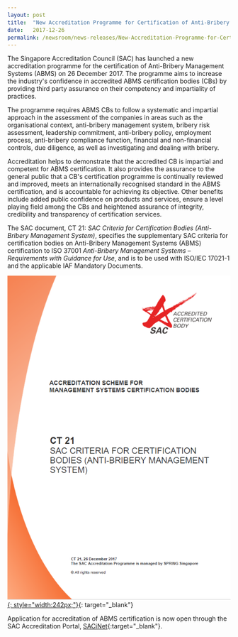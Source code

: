 ```yaml
---
layout: post
title:  "New Accreditation Programme for Certification of Anti-Bribery Management System"
date:   2017-12-26
permalink: /newsroom/news-releases/New-Accreditation-Programme-for-Certification-of-Anti-Bribery-Management-System
---
```


The Singapore Accreditation Council (SAC) has launched a new accreditation programme for the certification of Anti-Bribery Management Systems (ABMS) on 26 December 2017. The programme aims to increase the industry's confidence in accredited ABMS certification bodies (CBs) by providing third party assurance on their competency and impartiality of practices.

The programme requires ABMS CBs to follow a systematic and impartial approach in the assessment of the companies in areas such as the organisational context, anti-bribery management system, bribery risk assessment, leadership commitment, anti-bribery policy, employment process, anti-bribery compliance function, financial and non-financial controls, due diligence, as well as investigating and dealing with bribery.

Accreditation helps to demonstrate that the accredited CB is impartial and competent for ABMS certification. It also provides the assurance to the general public that a CB's certification programme is continually reviewed and improved, meets an internationally recognised standard in the ABMS certification, and is accountable for achieving its objective. Other benefits include added public confidence on products and services, ensure a level playing field among the CBs and heightened assurance of integrity, credibility and transparency of certification services. 

The SAC document, CT 21: *SAC Criteria for Certification Bodies (Anti-Bribery Management System)*, specifies the supplementary SAC criteria for certification bodies on Anti-Bribery Management Systems (ABMS) certification to ISO 37001 *Anti-Bribery Management Systems – Requirements with Guidance for Use*, and is to be used with ISO/IEC 17021-1 and the applicable IAF Mandatory Documents.

[![CT21_cover](/images/press-release/documents/CT21_cover.PNG){: style="width:242px;"}](/services/accreditation-services/management-system-certification-bodies){: target="_blank"}

Application for accreditation of ABMS certification is now open through the SAC Accreditation Portal, [SACiNet](https://sacinet.enterprisesg.gov.sg/sac/forms/sacinet/sacinet-logon-external.form){:target="_blank"}.
